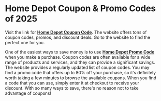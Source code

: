 # Home Depot Coupon & Promo Codes of 2025

Visit the link for **[Home Depot Coupon Code](https://pickedbox.com/coupon/home-depot-coupon-code/)**. The website offers tons of coupon codes, promos, and discount deals. Go to the website to find the perfect one for you.

One of the easiest ways to save money is to use **[Home Depot Promo Code](https://pickedbox.com/coupon/home-depot-coupon-code/)** when you make a purchase. Coupon codes are often available for a wide range of products and services, and they can provide a significant savings. The website provides a regularly updated list of coupon codes. You may find a promo code that offers up to 80% off your purchase, so it's definitely worth taking a few minutes to browse the available coupons. When you find a code that you can use, simply enter it at checkout to receive your discount. With so many ways to save, there's no reason not to take advantage of coupons!
